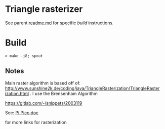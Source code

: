 # Triangle rasterizer
See parent [readme.md](../readme.md) for specific *build* instructions.

# Build
```
> make -j8; spout
```

## Notes
Main raster algorithm is based off of: http://www.sunshine2k.de/coding/java/TriangleRasterization/TriangleRasterization.html . I use the Brensenham Algorithm

https://gitlab.com/-/snippets/2003119

See: [Pi Pico doc](https://docs.google.com/document/d/1cZ1SoJEQiRYRTMabbcxu4UpSiumvRVuCsX-yhIqjgek/edit)

for more links for rasterization
